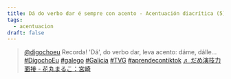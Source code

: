 ```yaml
---
title: Dá do verbo dar é sempre con acento - Acentuación diacrítica (5)
tags:
  - acentuacion
draft: false
---
```

<blockquote class="tiktok-embed" cite="https://www.tiktok.com/@digochoeu/video/6888285129882471682" data-video-id="6888285129882471682" style="max-width: 605px;min-width: 325px;" > <section> <a target="_blank" title="@digochoeu" href="https://www.tiktok.com/@digochoeu">@digochoeu</a> Recorda! &#39;Dá&#39;, do verbo dar, leva acento: dáme, dálle... <a title="dígochoeu" target="_blank" href="https://www.tiktok.com/tag/d%C3%ADgochoeu">#DígochoEu</a> <a title="galego" target="_blank" href="https://www.tiktok.com/tag/galego">#galego</a> <a title="galicia" target="_blank" href="https://www.tiktok.com/tag/galicia">#Galicia</a> <a title="tvg" target="_blank" href="https://www.tiktok.com/tag/tvg">#TVG</a> <a title="aprendecontiktok" target="_blank" href="https://www.tiktok.com/tag/aprendecontiktok">#aprendecontiktok</a> <a target="_blank" title="♬ だめ演技力面接 - 花丸まるこ：宮崎" href="https://www.tiktok.com/music/だめ演技力面接-6587608341302741762">♬ だめ演技力面接 - 花丸まるこ：宮崎</a> </section> </blockquote> <script async src="https://www.tiktok.com/embed.js"></script>